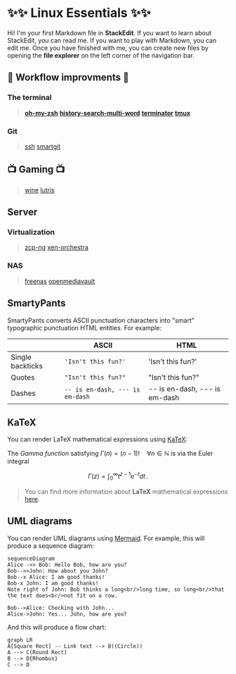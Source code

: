 # :sparkles::sparkles: Linux Essentials :sparkles::sparkles:

Hi! I'm your first Markdown file in **StackEdit**. If you want to learn about StackEdit, you can read me. If you want to play with Markdown, you can edit me. Once you have finished with me, you can create new files by opening the **file explorer** on the left corner of the navigation bar.



##  :office:  Workflow improvments  :office:
### **The terminal**
> **[oh-my-zsh](https://github.com/robbyrussell/oh-my-zsh)**
>  **[history-search-multi-word](https://github.com/zdharma/history-search-multi-word)**
> **[terminator](https://terminator-gtk3.readthedocs.io/en/latest/#)**
>  **[tmux](https://github.com/tmux/tmux)**

### Git

> [ssh](https://kbroman.org/github_tutorial/pages/first_time.html)
> [smartgit](https://www.syntevo.com/smartgit/)

## :tv: Gaming :tv:
>[wine](https://www.winehq.org/)
>[lutris](https://lutris.net/)


## Server
### Virtualization
> [zcp-ng](https://xcp-ng.com/)
>[xen-orchestra](https://xen-orchestra.com/#!/about)
### NAS
> [freenas](https://www.freenas.org/)
> [openmediavault](https://www.openmediavault.org/)


## SmartyPants

SmartyPants converts ASCII punctuation characters into "smart" typographic punctuation HTML entities. For example:

|                |ASCII                          |HTML                         |
|----------------|-------------------------------|-----------------------------|
|Single backticks|`'Isn't this fun?'`            |'Isn't this fun?'            |
|Quotes          |`"Isn't this fun?"`            |"Isn't this fun?"            |
|Dashes          |`-- is en-dash, --- is em-dash`|-- is en-dash, --- is em-dash|


## KaTeX

You can render LaTeX mathematical expressions using [KaTeX](https://khan.github.io/KaTeX/):

The *Gamma function* satisfying $\Gamma(n) = (n-1)!\quad\forall n\in\mathbb N$ is via the Euler integral

$$
\Gamma(z) = \int_0^\infty t^{z-1}e^{-t}dt\,.
$$

> You can find more information about **LaTeX** mathematical expressions [here](http://meta.math.stackexchange.com/questions/5020/mathjax-basic-tutorial-and-quick-reference).


## UML diagrams

You can render UML diagrams using [Mermaid](https://mermaidjs.github.io/). For example, this will produce a sequence diagram:

```mermaid
sequenceDiagram
Alice ->> Bob: Hello Bob, how are you?
Bob-->>John: How about you John?
Bob--x Alice: I am good thanks!
Bob-x John: I am good thanks!
Note right of John: Bob thinks a long<br/>long time, so long<br/>that the text does<br/>not fit on a row.

Bob-->Alice: Checking with John...
Alice->John: Yes... John, how are you?
```

And this will produce a flow chart:

```mermaid
graph LR
A[Square Rect] -- Link text --> B((Circle))
A --> C(Round Rect)
B --> D{Rhombus}
C --> D
```
